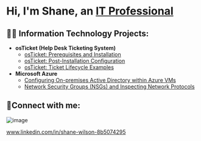 <h1>Hi, I'm Shane, an <a href="https://linkedin.com/in/Shane">IT Professional</a></h1>

<h2>👨‍💻 Information Technology Projects:</h2>

- <b>osTicket (Help Desk Ticketing System)</b>
  - [osTicket: Prerequisites and Installation](https://github.com/shaneawilson/osticket-prereqs)
  - [osTicket: Post-Installation Configuration](https://github.com/shaneawilson/post-install-config)
  - [osTicket: Ticket Lifecycle Examples](https://github.com/shaneawilson/ticket-lifecycle)
- <b>Microsoft Azure</b>
  - [Configuring On-premises Active Directory within Azure VMs](https://github.com/shaneawilson/configure-ad)
  - [Network Security Groups (NSGs) and Inspecting Network Protocols](https://github.com/shaneawilson/azure-network-protocols)

<h2>🤳Connect with me:</h2>

![image](https://github.com/shaneawilson/shaneawilson/assets/148294831/e2140433-e6d1-4026-b0ea-7ca86fbbe946)

www.linkedin.com/in/shane-wilson-8b5074295
